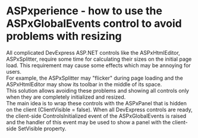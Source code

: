 # ASPxperience - how to use the ASPxGlobalEvents control to avoid problems with resizing


<p>All complicated DevExpress ASP.NET controls like the ASPxHtmlEditor, ASPxSplitter, require some time for calculating their sizes on the initial page load. This requirement may cause some effects which may be annoying for users.<br />
For example, the ASPxSplitter may "flicker" during page loading and the ASPxHtmlEditor may show its toolbar in the middle of its space. <br />
This solution allows avoiding these problems and showing all controls only when they are completely initialized and resized.<br />
The main idea is to wrap these controls with the ASPxPanel that is hidden on the client (ClientVisible = false). When all DevExpress controls are ready, the client-side ControlsInitialized event of the ASPxGlobalEvents is raised and the handler of this event may be used to show a panel with the client-side SetVisible property.</p>

<br/>


